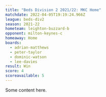 ```yaml
---
title: "Beds Division 2 2021/22: MKC Home"
matchdate: 2022-04-05T19:19:24.966Z
league: beds-div2
season: 2021-22
hometeam: leighton-buzzard-b
opponent: milton-keynes-c
homeaway: Home
boards:
  - adrian-matthews
  - peter-taylor
  - dominic-watson
  - lee-davies
result: Win
score: 4
scoreavailable: 5
---
```


Some content here.